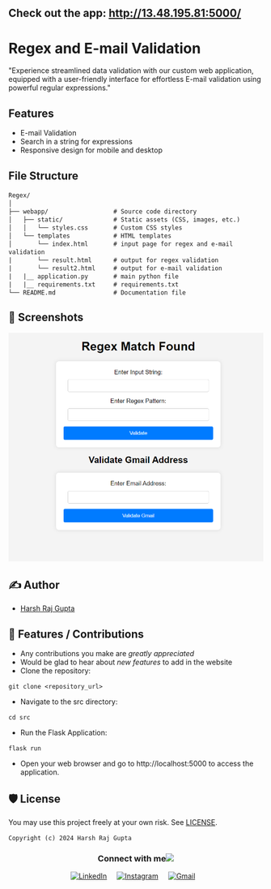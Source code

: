 ## Check out the app: http://13.48.195.81:5000/

#  Regex and E-mail Validation
"Experience streamlined data validation with our custom web application, equipped with a user-friendly interface for effortless E-mail validation using powerful regular expressions."

## Features
- E-mail Validation
- Search in a string for expressions
- Responsive design for mobile and desktop


## File Structure
```
Regex/
│
├── webapp/                  # Source code directory
│   ├── static/              # Static assets (CSS, images, etc.)
│   │   └── styles.css       # Custom CSS styles
│   └── templates            # HTML templates
│       └── index.html       # input page for regex and e-mail validation
|       └── result.html      # output for regex validation
|       └── result2.html     # output for e-mail validation
|   |__ application.py       # main python file 
|   |__ requirements.txt     # requirements.txt   
└── README.md                # Documentation file

```
## 👀 Screenshots

![image](https://raw.githubusercontent.com/Harsh1629/Assets/main/main.png)

## ✍ Author

- [Harsh Raj Gupta](https://github.com/Harsh1629)
  
## 📌 Features / Contributions
 - Any contributions you make are *greatly appreciated*
 - Would be glad to hear about *new features* to add in the website
- Clone the repository:
```
git clone <repository_url>
```
- Navigate to the src directory:
```
cd src
```
- Run the Flask Application:
```
flask run
```
- Open your web browser and go to http://localhost:5000 to access the application.

## 🛡 License

You may use this project freely at your own risk. See [LICENSE](https://choosealicense.com/licenses/mit/).

    Copyright (c) 2024 Harsh Raj Gupta



<div align="center">
<h3> Connect with me<a href="https://gifyu.com/image/Zy2f"><img src="https://github.com/milaan9/milaan9/blob/main/Handshake.gif" width="50px"></a>
</h3> 
<p align="center">
    <a href="https://www.linkedin.com/in/harsh-raj-gupta-388234250/" target="_blank"><img alt="LinkedIn" width="25px" src="https://cdn-icons-png.flaticon.com/512/3536/3536505.png"></a> &nbsp&nbsp&nbsp
    <a href="https://www.instagram.com/raj_harsh_1609/" target="_blank"><img alt="Instagram" width="25px" src="https://cdn-icons-png.flaticon.com/512/1384/1384063.png"></a> &nbsp&nbsp&nbsp
     <a href="mailto:harshgupta1629@gmail.com" target="_blank"><img alt="Gmail" width="40px" height="30px" src="https://github.com/TheDudeThatCode/TheDudeThatCode/blob/master/Assets/Gmail.svg"></a>&nbsp&nbsp&nbsp
   </p>
